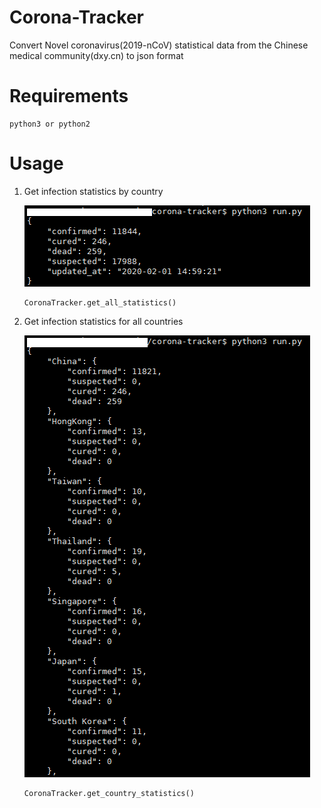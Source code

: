 # Corona-Tracker
Convert Novel coronavirus(2019-nCoV) statistical data from the Chinese medical community(dxy.cn) to json format

# Requirements
```
python3 or python2
```

# Usage
1. Get infection statistics by country

    ![corona-tracker-all](./images/corona_tracker_all.png)
    ```
    CoronaTracker.get_all_statistics()
    ```

2. Get infection statistics for all countries

    ![corona-tracker-country](./images/corona_tracker_country.png)
    ```
    CoronaTracker.get_country_statistics()
    ```
